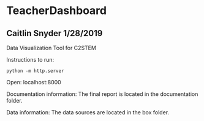 # TeacherDashboard
## Caitlin Snyder 1/28/2019 
Data Visualization Tool for C2STEM

Instructions to run: 
```
python -m http.server
```
Open:
localhost:8000


Documentation information:
The final report is located in the documentation folder.

Data information:
The data sources are located in the box folder.
